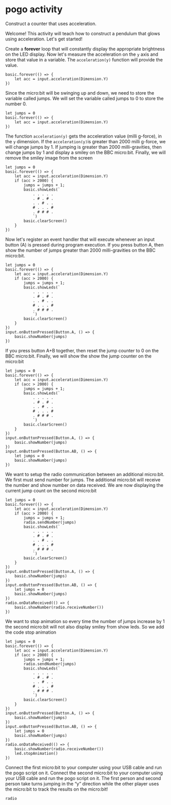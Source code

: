# pogo activity

Construct a counter that uses acceleration. 

Welcome! This activity will teach how to construct a pendulum that glows using acceleration. Let's get started!

Create a **forever** loop that will constantly display the appropriate brightness on the LED display.  Now let's measure the acceleration on the `y` axis and store that value in a variable. The `acceleration(y)` function will provide the value.

```blocks
basic.forever(() => {
    let acc = input.acceleration(Dimension.Y)
})
```

Since the micro:bit will be swinging up and down, we need to store the variable called jumps. We will set the variable called jumps to 0 to store the number 0.

```blocks
let jumps = 0
basic.forever(() => {
    let acc = input.acceleration(Dimension.Y)
})
```

The function `acceleration(y)` gets the acceleration value (milli g-force), in the `y` dimension. If the `acceleration(y)`is greater than 2000 milli g-force, we will change jumps by 1. If jumping is greater than 2000 milli-gravities, then change jumps by 1 and display a smiley on the BBC micro:bit. Finally, we will remove the smiley image from the screen


```blocks
let jumps = 0
basic.forever(() => {
    let acc = input.acceleration(Dimension.Y)
    if (acc > 2000) {
        jumps = jumps + 1;
        basic.showLeds(`
            . . . . .
            . # . # .
            . . # . .
            # . . . #
            . # # # .
            `)
        basic.clearScreen()
    }
})
```

Now let's register an event handler that will execute whenever an input button (A) is pressed during program execution. If you press button A, then show the number of jumps greater than 2000 milli-gravities on the BBC micro:bit.

```blocks
let jumps = 0
basic.forever(() => {
    let acc = input.acceleration(Dimension.Y)
    if (acc > 2000) {
        jumps = jumps + 1;
        basic.showLeds(`
            . . . . .
            . # . # .
            . . # . .
            # . . . #
            . # # # .
            `)
        basic.clearScreen()
    }
})
input.onButtonPressed(Button.A, () => {
    basic.showNumber(jumps)
})
```

If you press button A+B together, then reset the jump counter to 0 on the BBC micro:bit. Finally, we will show the show the jump counter on the micro:bit


```blocks
let jumps = 0
basic.forever(() => {
    let acc = input.acceleration(Dimension.Y)
    if (acc > 2000) {
        jumps = jumps + 1;
        basic.showLeds(`
            . . . . .
            . # . # .
            . . # . .
            # . . . #
            . # # # .
            `)
        basic.clearScreen()
    }
})
input.onButtonPressed(Button.A, () => {
    basic.showNumber(jumps)
})
input.onButtonPressed(Button.AB, () => {
    let jumps = 0
    basic.showNumber(jumps)
})

```

We want to setup the radio communication between an additional micro:bit. We first must send number for jumps. The additional micro:bit will receive the number and show number on data received. We are now displaying the current jump count on the second micro:bit

```blocks
let jumps = 0
basic.forever(() => {
    let acc = input.acceleration(Dimension.Y)
    if (acc > 2000) {
        jumps = jumps + 1;
        radio.sendNumber(jumps)
        basic.showLeds(`
            . . . . .
            . # . # .
            . . # . .
            # . . . #
            . # # # .
            `)
        basic.clearScreen()
    }
})
input.onButtonPressed(Button.A, () => {
    basic.showNumber(jumps)
})
input.onButtonPressed(Button.AB, () => {
    let jumps = 0
    basic.showNumber(jumps)
})
radio.onDataReceived(() => {
    basic.showNumber(radio.receiveNumber())
})

```
We want to stop animation so every time the number of jumps increase by 1 the second micro:bit will not also display smiley from show leds. So we add the code stop animation

```blocks
let jumps = 0
basic.forever(() => {
    let acc = input.acceleration(Dimension.Y)
    if (acc > 2000) {
        jumps = jumps + 1;
        radio.sendNumber(jumps)
        basic.showLeds(`
            . . . . .
            . # . # .
            . . # . .
            # . . . #
            . # # # .
            `)
        basic.clearScreen()
    }
})
input.onButtonPressed(Button.A, () => {
    basic.showNumber(jumps)
})
input.onButtonPressed(Button.AB, () => {
    let jumps = 0
    basic.showNumber(jumps)
})
radio.onDataReceived(() => {
    basic.showNumber(radio.receiveNumber())
    led.stopAnimation()
})

```


Connect the first micro:bit to your computer using your USB cable and run the pogo script on it.
Connect the second micro:bit to your computer using your USB cable and run the pogo script on it.
The first person and second person take turns jumping in the “y” direction while the other player uses the micro:bit to track the results on the micro:bit!

```package
radio
```